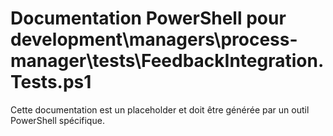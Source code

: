 # Documentation PowerShell pour development\managers\process-manager\tests\FeedbackIntegration.Tests.ps1

Cette documentation est un placeholder et doit être générée par un outil PowerShell spécifique.
